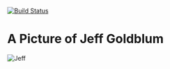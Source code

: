[![Build Status](https://travis-ci.org/tcob/A-picture-of-Jeff-Goldblum.svg?branch=master)](https://travis-ci.org/tcob/A-picture-of-Jeff-Goldblum)

# A Picture of Jeff Goldblum

![Jeff](https://raw.githubusercontent.com/tcob/A-picture-of-Jeff-Goldblum/master/jeff.jpg)
